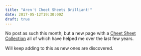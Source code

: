 ```yaml
---
title: "Aren't Cheet Sheets Brilliant!"
date: 2017-05-12T19:30:00Z
draft: true
---
```


No post as such this month, but a new page with a [Cheet Sheet Collection](/page/cheet-sheets "Cheet Sheet Collection") all of which have helped me over the last few years.

Will keep adding to this as new ones are discovered.
